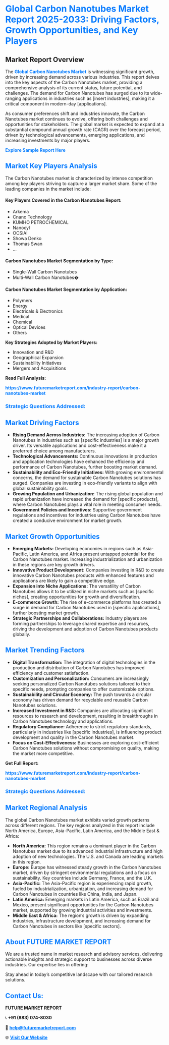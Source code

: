 <h1 style="color: #007BFF;">Global Carbon Nanotubes Market Report 2025-2033: Driving Factors, Growth Opportunities, and Key Players</h1>

<section id="overview">
<h2>Market Report Overview</h2>
<p>The <a href="https://www.futuremarketreport.com/industry-report/carbon-nanotubes-market" style="color: #007BFF; text-decoration: none;"><strong>Global Carbon Nanotubes Market</strong></a> is witnessing significant growth, driven by increasing demand across various industries. This report delves into the key aspects of the Carbon Nanotubes market, providing a comprehensive analysis of its current status, future potential, and challenges. The demand for Carbon Nanotubes has surged due to its wide-ranging applications in industries such as [insert industries], making it a critical component in modern-day [applications].</p>
<p>As consumer preferences shift and industries innovate, the Carbon Nanotubes market continues to evolve, offering both challenges and opportunities for stakeholders. The global market is expected to expand at a substantial compound annual growth rate (CAGR) over the forecast period, driven by technological advancements, emerging applications, and increasing investments by major players.</p>
</section>

<section id="overview">
<p><a href="https://www.futuremarketreport.com/request-sample/reportId=64098" style="color: #007BFF; text-decoration: none;"><strong>Explore Sample Report Here</strong></a></p>
</section>

<section id="key-players">
<h2 style="color: #007BFF;">Market Key Players Analysis</h2>
<p>The Carbon Nanotubes market is characterized by intense competition among key players striving to capture a larger market share. Some of the leading companies in the market include:</p>
<h4>Key Players Covered in the Carbon Nanotubes Report:</h4>
<ul><li>Arkema</li><li>Cnano Technology</li><li>KUMHO PETROCHEMICAL</li><li>Nanocyl</li><li>OCSiAI</li><li>Showa Denko</li><li>Thomas Swan</li><li>...</li></ul>
<h4>Carbon Nanotubes Market Segmentation by Type:</h4>
<ul><li>Single-Wall Carbon Nanotubes</li><li>Multi-Wall Carbon Nanotubes�</li></ul>

<h4>Carbon Nanotubes Market Segmentation by Application:</h4>
<ul><li>Polymers</li><li>Energy</li><li>Electricals &amp; Electronics</li><li>Medical</li><li>Chemical</li><li>Optical Devices</li><li>Others</li></ul>
<p><strong>Key Strategies Adopted by Market Players:</strong></p>
<ul>
<li>Innovation and R&D</li>
<li>Geographical Expansion</li>
<li>Sustainability Initiatives</li>
<li>Mergers and Acquisitions</li>
</ul>
</section>

<section>
<p><strong>Read Full Analysis: </strong></p><a href="https://www.futuremarketreport.com/industry-report/carbon-nanotubes-market" style="color: #007BFF; text-decoration: none;"><strong>https://www.futuremarketreport.com/industry-report/carbon-nanotubes-market</strong></a>
<h3 style="color: #007BFF;">Strategic Questions Addressed:</h3>
</section>

<section id="driving-factors">
<h2 style="color: #007BFF;">Market Driving Factors</h2>
<ul>
<li><strong>Rising Demand Across Industries:</strong> The increasing adoption of Carbon Nanotubes in industries such as [specific industries] is a major growth driver. Its versatile applications and cost-effectiveness make it a preferred choice among manufacturers.</li>
<li><strong>Technological Advancements:</strong> Continuous innovations in production and application technologies have enhanced the efficiency and performance of Carbon Nanotubes, further boosting market demand.</li>
<li><strong>Sustainability and Eco-Friendly Initiatives:</strong> With growing environmental concerns, the demand for sustainable Carbon Nanotubes solutions has surged. Companies are investing in eco-friendly variants to align with global sustainability goals.</li>
<li><strong>Growing Population and Urbanization:</strong> The rising global population and rapid urbanization have increased the demand for [specific products], where Carbon Nanotubes plays a vital role in meeting consumer needs.</li>
<li><strong>Government Policies and Incentives:</strong> Supportive government regulations and incentives for industries using Carbon Nanotubes have created a conducive environment for market growth.</li>
</ul>
</section>

<section id="growth-opportunities">
<h2 style="color: #007BFF;">Market Growth Opportunities</h2>
<ul>
<li><strong>Emerging Markets:</strong> Developing economies in regions such as Asia-Pacific, Latin America, and Africa present untapped potential for the Carbon Nanotubes market. Increasing industrialization and urbanization in these regions are key growth drivers.</li>
<li><strong>Innovative Product Development:</strong> Companies investing in R&D to create innovative Carbon Nanotubes products with enhanced features and applications are likely to gain a competitive edge.</li>
<li><strong>Expansion into Niche Applications:</strong> The versatility of Carbon Nanotubes allows it to be utilized in niche markets such as [specific niches], creating opportunities for growth and diversification.</li>
<li><strong>E-commerce Growth:</strong> The rise of e-commerce platforms has created a surge in demand for Carbon Nanotubes used in [specific applications], further boosting market growth.</li>
<li><strong>Strategic Partnerships and Collaborations:</strong> Industry players are forming partnerships to leverage shared expertise and resources, driving the development and adoption of Carbon Nanotubes products globally.</li>
</ul>
</section>

<section id="trending-factors">
<h2 style="color: #007BFF;">Market Trending Factors</h2>
<ul>
<li><strong>Digital Transformation:</strong> The integration of digital technologies in the production and distribution of Carbon Nanotubes has improved efficiency and customer satisfaction.</li>
<li><strong>Customization and Personalization:</strong> Consumers are increasingly seeking personalized Carbon Nanotubes solutions tailored to their specific needs, prompting companies to offer customizable options.</li>
<li><strong>Sustainability and Circular Economy:</strong> The push towards a circular economy has driven demand for recyclable and reusable Carbon Nanotubes solutions.</li>
<li><strong>Increased Investment in R&D:</strong> Companies are allocating significant resources to research and development, resulting in breakthroughs in Carbon Nanotubes technology and applications.</li>
<li><strong>Regulatory Compliance:</strong> Adherence to strict regulatory standards, particularly in industries like [specific industries], is influencing product development and quality in the Carbon Nanotubes market.</li>
<li><strong>Focus on Cost-Effectiveness:</strong> Businesses are exploring cost-efficient Carbon Nanotubes solutions without compromising on quality, making the market more competitive.</li>
</ul>
</section>

<section>
<p><strong>Get Full Report: </strong></p><a href="https://www.futuremarketreport.com/industry-report/carbon-nanotubes-market" style="color: #007BFF; text-decoration: none;"><strong>https://www.futuremarketreport.com/industry-report/carbon-nanotubes-market</strong></a>
<h3 style="color: #007BFF;">Strategic Questions Addressed:</h3>
</section>


<section id="regional-analysis">
<h2 style="color: #007BFF;">Market Regional Analysis</h2>
<p>The global Carbon Nanotubes market exhibits varied growth patterns across different regions. The key regions analyzed in this report include North America, Europe, Asia-Pacific, Latin America, and the Middle East & Africa:</p>
<ul>
<li><strong>North America:</strong> This region remains a dominant player in the Carbon Nanotubes market due to its advanced industrial infrastructure and high adoption of new technologies. The U.S. and Canada are leading markets in this region.</li>
<li><strong>Europe:</strong> Europe has witnessed steady growth in the Carbon Nanotubes market, driven by stringent environmental regulations and a focus on sustainability. Key countries include Germany, France, and the U.K.</li>
<li><strong>Asia-Pacific:</strong> The Asia-Pacific region is experiencing rapid growth, fueled by industrialization, urbanization, and increasing demand for Carbon Nanotubes in countries like China, India, and Japan.</li>
<li><strong>Latin America:</strong> Emerging markets in Latin America, such as Brazil and Mexico, present significant opportunities for the Carbon Nanotubes market, supported by growing industrial activities and investments.</li>
<li><strong>Middle East & Africa:</strong> The region’s growth is driven by expanding industries, infrastructure development, and increasing demand for Carbon Nanotubes in sectors like [specific sectors].</li>
</ul>
</section>

<footer>
<h2 style="color: #007BFF;">About FUTURE MARKET REPORT</h2>
<p>We are a trusted name in market research and advisory services, delivering actionable insights and strategic support to businesses across diverse industries. Our expertise lies in offering:</p>

<p>Stay ahead in today’s competitive landscape with our tailored research solutions.</p>

<h2 style="color: #007BFF;">Contact Us:</h2>
<p><strong>FUTURE MARKET REPORT</strong></p>
<p>📞 <strong>+91 (883) 074-8030</strong></p>
<p>📧 <strong><a href="mailto:help@futuremarketreport.com" style="color: #007BFF;">help@futuremarketreport.com</a></strong></p>
<p>🌐 <strong><a href="https://www.futuremarketreport.com/" style="color: #007BFF;">Visit Our Website</a></strong></p>
</footer>